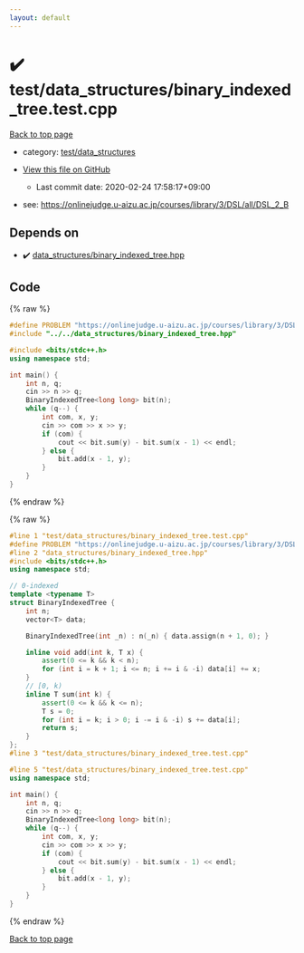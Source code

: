 ```yaml
---
layout: default
---
```


<!-- mathjax config similar to math.stackexchange -->
<script type="text/javascript" async
  src="https://cdnjs.cloudflare.com/ajax/libs/mathjax/2.7.5/MathJax.js?config=TeX-MML-AM_CHTML">
</script>
<script type="text/x-mathjax-config">
  MathJax.Hub.Config({
    TeX: { equationNumbers: { autoNumber: "AMS" }},
    tex2jax: {
      inlineMath: [ ['$','$'] ],
      processEscapes: true
    },
    "HTML-CSS": { matchFontHeight: false },
    displayAlign: "left",
    displayIndent: "2em"
  });
</script>

<script type="text/javascript" src="https://cdnjs.cloudflare.com/ajax/libs/jquery/3.4.1/jquery.min.js"></script>
<script src="https://cdn.jsdelivr.net/npm/jquery-balloon-js@1.1.2/jquery.balloon.min.js" integrity="sha256-ZEYs9VrgAeNuPvs15E39OsyOJaIkXEEt10fzxJ20+2I=" crossorigin="anonymous"></script>
<script type="text/javascript" src="../../../assets/js/copy-button.js"></script>
<link rel="stylesheet" href="../../../assets/css/copy-button.css" />


# :heavy_check_mark: test/data_structures/binary_indexed_tree.test.cpp

<a href="../../../index.html">Back to top page</a>

* category: <a href="../../../index.html#62fcabc588904eb64caeb606077fc022">test/data_structures</a>
* <a href="{{ site.github.repository_url }}/blob/master/test/data_structures/binary_indexed_tree.test.cpp">View this file on GitHub</a>
    - Last commit date: 2020-02-24 17:58:17+09:00


* see: <a href="https://onlinejudge.u-aizu.ac.jp/courses/library/3/DSL/all/DSL_2_B">https://onlinejudge.u-aizu.ac.jp/courses/library/3/DSL/all/DSL_2_B</a>


## Depends on

* :heavy_check_mark: <a href="../../../library/data_structures/binary_indexed_tree.hpp.html">data_structures/binary_indexed_tree.hpp</a>


## Code

<a id="unbundled"></a>
{% raw %}
```cpp
#define PROBLEM "https://onlinejudge.u-aizu.ac.jp/courses/library/3/DSL/all/DSL_2_B"
#include "../../data_structures/binary_indexed_tree.hpp"

#include <bits/stdc++.h>
using namespace std;

int main() {
    int n, q;
    cin >> n >> q;
    BinaryIndexedTree<long long> bit(n);
    while (q--) {
        int com, x, y;
        cin >> com >> x >> y;
        if (com) {
            cout << bit.sum(y) - bit.sum(x - 1) << endl;
        } else {
            bit.add(x - 1, y);
        }
    }
}
```
{% endraw %}

<a id="bundled"></a>
{% raw %}
```cpp
#line 1 "test/data_structures/binary_indexed_tree.test.cpp"
#define PROBLEM "https://onlinejudge.u-aizu.ac.jp/courses/library/3/DSL/all/DSL_2_B"
#line 2 "data_structures/binary_indexed_tree.hpp"
#include <bits/stdc++.h>
using namespace std;

// 0-indexed
template <typename T>
struct BinaryIndexedTree {
    int n;
    vector<T> data;

    BinaryIndexedTree(int _n) : n(_n) { data.assign(n + 1, 0); }

    inline void add(int k, T x) {
        assert(0 <= k && k < n);
        for (int i = k + 1; i <= n; i += i & -i) data[i] += x;
    }
    // [0, k)
    inline T sum(int k) {
        assert(0 <= k && k <= n);
        T s = 0;
        for (int i = k; i > 0; i -= i & -i) s += data[i];
        return s;
    }
};
#line 3 "test/data_structures/binary_indexed_tree.test.cpp"

#line 5 "test/data_structures/binary_indexed_tree.test.cpp"
using namespace std;

int main() {
    int n, q;
    cin >> n >> q;
    BinaryIndexedTree<long long> bit(n);
    while (q--) {
        int com, x, y;
        cin >> com >> x >> y;
        if (com) {
            cout << bit.sum(y) - bit.sum(x - 1) << endl;
        } else {
            bit.add(x - 1, y);
        }
    }
}

```
{% endraw %}

<a href="../../../index.html">Back to top page</a>

